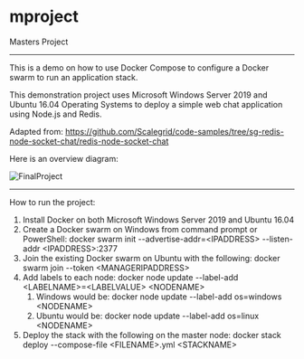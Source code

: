 # mproject
Masters Project
<hr>
This is a demo on how to use Docker Compose to configure a Docker swarm to run an application stack.

This demonstration project uses Microsoft Windows Server 2019 and Ubuntu 16.04 Operating Systems to deploy a simple web chat application using Node.js and Redis.

Adapted from: https://github.com/Scalegrid/code-samples/tree/sg-redis-node-socket-chat/redis-node-socket-chat

Here is an overview diagram:

![FinalProject](https://user-images.githubusercontent.com/40835338/133151935-b39af907-5324-4fed-8b56-f0a0bd10bccc.png)
<hr>
How to run the project:

1. Install Docker on both Microsoft Windows Server 2019 and Ubuntu 16.04
1. Create a Docker swarm on Windows from command prompt or PowerShell: docker swarm init --advertise-addr=\<IPADDRESS> --listen-addr \<IPADDRESS>:2377
1. Join the existing Docker swarm on Ubuntu with the following: docker swarm join --token <WORKERJOINTOKEN> \<MANAGERIPADDRESS>
1. Add labels to each node: docker node update --label-add \<LABELNAME>=\<LABELVALUE> \<NODENAME>
	1. Windows would be: docker node update --label-add os=windows \<NODENAME>
	1. Ubuntu would be: docker node update --label-add os=linux \<NODENAME>
1. Deploy the stack with the following on the master node: docker stack deploy --compose-file \<FILENAME>.yml \<STACKNAME>
